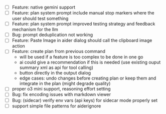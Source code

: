 - [ ] Feature: native gemini support
- [ ] Feature: plan system prompt include manual stop markers where the user should test something
- [ ] Feature: plan system prompt improved testing strategy and feedback mechanism for the llm
- [ ] Bug: prompt deduplication not working
- [ ] Feature: Paste Image in aider dialog should call the clipboard image action
- [ ] Feature: create plan from previous command 
  - will be used if a feature is too complex to be done in one go
  - ai could give a recommendation if this is needed (use existing ouput summary xml as api for tool calling)
  - button directly in the output dialog
  - edge cases: undo changes before creating plan or keep them and integrate in the plan (might degrade quality)
- [ ] proper o3 mini support, reasoning effort setting
- [ ] Bug: fix encoding issues with markdown viewer
- [ ] Bug: (sidecar) verify env vars (api keys) for sidecar mode properly set
- [ ] support simple file patterns for aiderignore